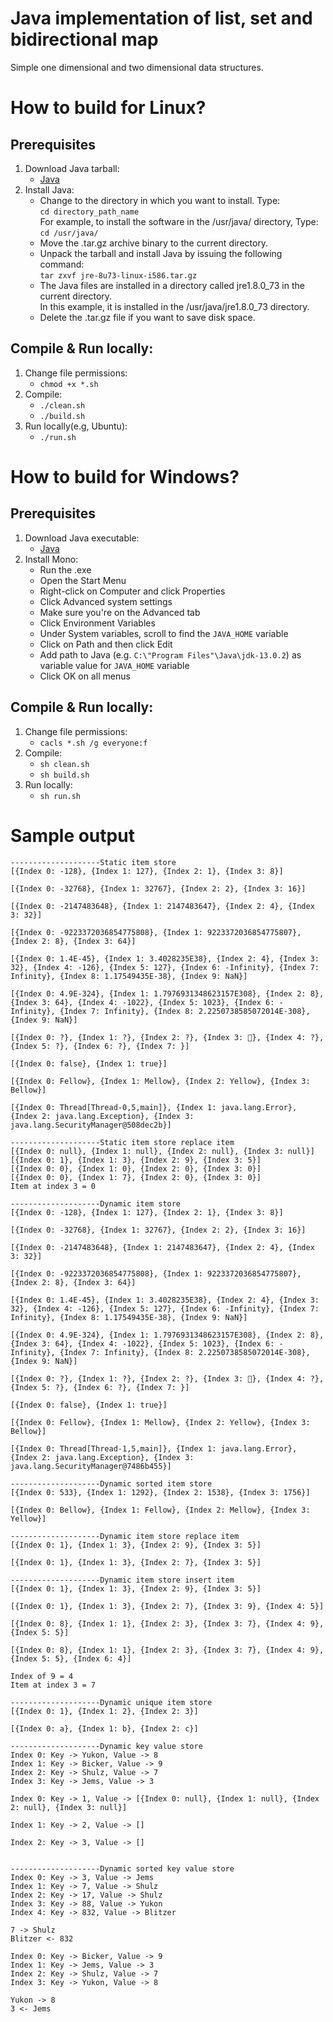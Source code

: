 # Java implementation of list, set and bidirectional map
Simple one dimensional and two dimensional data structures.

# How to build for Linux?
## Prerequisites
1. Download Java tarball:
    - [Java](https://www.java.com/en/download/manual.jsp "Java download page")
1. Install Java:
    - Change to the directory in which you want to install. Type:  
     `cd directory_path_name`  
      For example, to install the software in the /usr/java/ directory, Type:  
     `cd /usr/java/`  
    - Move the .tar.gz archive binary to the current directory.
    - Unpack the tarball and install Java by issuing the following command:  
     `tar zxvf jre-8u73-linux-i586.tar.gz`
    - The Java files are installed in a directory called jre1.8.0_73 in the current directory.  
      In this example, it is installed in the /usr/java/jre1.8.0_73 directory.
    - Delete the .tar.gz file if you want to save disk space.
## Compile & Run locally:
1. Change file permissions:
    - `chmod +x *.sh`
2. Compile:
    - `./clean.sh`
    - `./build.sh`
3. Run locally(e.g, Ubuntu):
    - `./run.sh`

# How to build for Windows?
## Prerequisites
1. Download Java executable:
    - [Java](https://www.java.com/en/download/manual.jsp "Java download page")
2. Install Mono:
    - Run the .exe
    - Open the Start Menu
    - Right-click on Computer and click Properties
    - Click Advanced system settings
    - Make sure you're on the Advanced tab
    - Click Environment Variables
    - Under System variables, scroll to find the `JAVA_HOME` variable
    - Click on Path and then click Edit
    - Add path to Java (e.g. `C:\"Program Files"\Java\jdk-13.0.2`) as variable value for `JAVA_HOME` variable
    - Click OK on all menus
## Compile & Run locally:
1. Change file permissions:
    - `cacls *.sh /g everyone:f`
2. Compile:
    - `sh clean.sh`
    - `sh build.sh`
3. Run locally:
    - `sh run.sh`

# Sample output
```
--------------------Static item store
[{Index 0: -128}, {Index 1: 127}, {Index 2: 1}, {Index 3: 8}]

[{Index 0: -32768}, {Index 1: 32767}, {Index 2: 2}, {Index 3: 16}]

[{Index 0: -2147483648}, {Index 1: 2147483647}, {Index 2: 4}, {Index 3: 32}]

[{Index 0: -9223372036854775808}, {Index 1: 9223372036854775807}, {Index 2: 8}, {Index 3: 64}]

[{Index 0: 1.4E-45}, {Index 1: 3.4028235E38}, {Index 2: 4}, {Index 3: 32}, {Index 4: -126}, {Index 5: 127}, {Index 6: -Infinity}, {Index 7: Infinity}, {Index 8: 1.17549435E-38}, {Index 9: NaN}]

[{Index 0: 4.9E-324}, {Index 1: 1.7976931348623157E308}, {Index 2: 8}, {Index 3: 64}, {Index 4: -1022}, {Index 5: 1023}, {Index 6: -Infinity}, {Index 7: Infinity}, {Index 8: 2.2250738585072014E-308}, {Index 9: NaN}]

[{Index 0: ?}, {Index 1: ?}, {Index 2: ?}, {Index 3: ￿}, {Index 4: ?}, {Index 5: ?}, {Index 6: ?}, {Index 7: }]

[{Index 0: false}, {Index 1: true}]

[{Index 0: Fellow}, {Index 1: Mellow}, {Index 2: Yellow}, {Index 3: Bellow}]

[{Index 0: Thread[Thread-0,5,main]}, {Index 1: java.lang.Error}, {Index 2: java.lang.Exception}, {Index 3: java.lang.SecurityManager@508dec2b}]

--------------------Static item store replace item
[{Index 0: null}, {Index 1: null}, {Index 2: null}, {Index 3: null}]
[{Index 0: 1}, {Index 1: 3}, {Index 2: 9}, {Index 3: 5}]
[{Index 0: 0}, {Index 1: 0}, {Index 2: 0}, {Index 3: 0}]
[{Index 0: 0}, {Index 1: 7}, {Index 2: 0}, {Index 3: 0}]
Item at index 3 = 0

--------------------Dynamic item store
[{Index 0: -128}, {Index 1: 127}, {Index 2: 1}, {Index 3: 8}]

[{Index 0: -32768}, {Index 1: 32767}, {Index 2: 2}, {Index 3: 16}]

[{Index 0: -2147483648}, {Index 1: 2147483647}, {Index 2: 4}, {Index 3: 32}]

[{Index 0: -9223372036854775808}, {Index 1: 9223372036854775807}, {Index 2: 8}, {Index 3: 64}]

[{Index 0: 1.4E-45}, {Index 1: 3.4028235E38}, {Index 2: 4}, {Index 3: 32}, {Index 4: -126}, {Index 5: 127}, {Index 6: -Infinity}, {Index 7: Infinity}, {Index 8: 1.17549435E-38}, {Index 9: NaN}]

[{Index 0: 4.9E-324}, {Index 1: 1.7976931348623157E308}, {Index 2: 8}, {Index 3: 64}, {Index 4: -1022}, {Index 5: 1023}, {Index 6: -Infinity}, {Index 7: Infinity}, {Index 8: 2.2250738585072014E-308}, {Index 9: NaN}]

[{Index 0: ?}, {Index 1: ?}, {Index 2: ?}, {Index 3: ￿}, {Index 4: ?}, {Index 5: ?}, {Index 6: ?}, {Index 7: }]

[{Index 0: false}, {Index 1: true}]

[{Index 0: Fellow}, {Index 1: Mellow}, {Index 2: Yellow}, {Index 3: Bellow}]

[{Index 0: Thread[Thread-1,5,main]}, {Index 1: java.lang.Error}, {Index 2: java.lang.Exception}, {Index 3: java.lang.SecurityManager@7486b455}]

--------------------Dynamic sorted item store
[{Index 0: 533}, {Index 1: 1292}, {Index 2: 1538}, {Index 3: 1756}]

[{Index 0: Bellow}, {Index 1: Fellow}, {Index 2: Mellow}, {Index 3: Yellow}]

--------------------Dynamic item store replace item
[{Index 0: 1}, {Index 1: 3}, {Index 2: 9}, {Index 3: 5}]

[{Index 0: 1}, {Index 1: 3}, {Index 2: 7}, {Index 3: 5}]

--------------------Dynamic item store insert item
[{Index 0: 1}, {Index 1: 3}, {Index 2: 9}, {Index 3: 5}]

[{Index 0: 1}, {Index 1: 3}, {Index 2: 7}, {Index 3: 9}, {Index 4: 5}]

[{Index 0: 8}, {Index 1: 1}, {Index 2: 3}, {Index 3: 7}, {Index 4: 9}, {Index 5: 5}]

[{Index 0: 8}, {Index 1: 1}, {Index 2: 3}, {Index 3: 7}, {Index 4: 9}, {Index 5: 5}, {Index 6: 4}]

Index of 9 = 4
Item at index 3 = 7

--------------------Dynamic unique item store
[{Index 0: 1}, {Index 1: 2}, {Index 2: 3}]

[{Index 0: a}, {Index 1: b}, {Index 2: c}]

--------------------Dynamic key value store
Index 0: Key -> Yukon, Value -> 8
Index 1: Key -> Bicker, Value -> 9
Index 2: Key -> Shulz, Value -> 7
Index 3: Key -> Jems, Value -> 3

Index 0: Key -> 1, Value -> [{Index 0: null}, {Index 1: null}, {Index 2: null}, {Index 3: null}]

Index 1: Key -> 2, Value -> []

Index 2: Key -> 3, Value -> []


--------------------Dynamic sorted key value store
Index 0: Key -> 3, Value -> Jems
Index 1: Key -> 7, Value -> Shulz
Index 2: Key -> 17, Value -> Shulz
Index 3: Key -> 88, Value -> Yukon
Index 4: Key -> 832, Value -> Blitzer

7 -> Shulz
Blitzer <- 832

Index 0: Key -> Bicker, Value -> 9
Index 1: Key -> Jems, Value -> 3
Index 2: Key -> Shulz, Value -> 7
Index 3: Key -> Yukon, Value -> 8

Yukon -> 8
3 <- Jems
```
